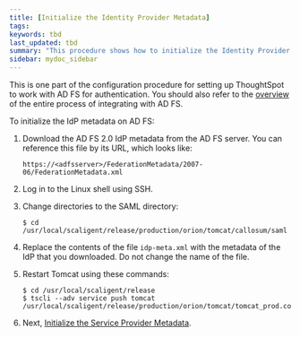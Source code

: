 ```yaml
---
title: [Initialize the Identity Provider Metadata]
tags:
keywords: tbd
last_updated: tbd
summary: "This procedure shows how to initialize the Identity Provider (IdP) metadata for AD FS."
sidebar: mydoc_sidebar
---
```

This is one part of the configuration procedure for setting up ThoughtSpot to work with AD FS for authentication. You should also refer to the [overview](integrate_ADFS.html#) of the entire process of integrating with AD FS.

To initialize the IdP metadata on AD FS:

1. Download the AD FS 2.0 IdP metadata from the AD FS server.
   You can reference this file by its URL, which looks like:

    ```
    https://<adfsserver>/FederationMetadata/2007-06/FederationMetadata.xml
    ```

2. Log in to the Linux shell using SSH.
3. Change directories to the SAML directory:

    ```
    $ cd /usr/local/scaligent/release/production/orion/tomcat/callosum/saml
    ```

4. Replace the contents of the file `idp-meta.xml` with the metadata of the IdP that you downloaded.
   Do not change the name of the file.
5. Restart Tomcat using these commands:

    ```
    $ cd /usr/local/scaligent/release
    $ tscli --adv service push tomcat /usr/local/scaligent/release/production/orion/tomcat/tomcat_prod.config
    ```

6. Next, [Initialize the Service Provider Metadata](initialize_SP.html).
